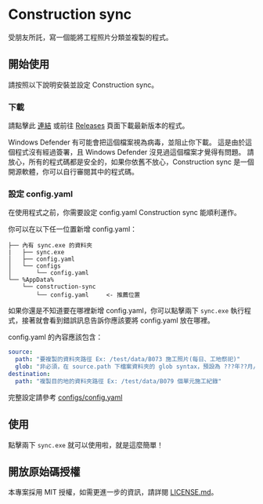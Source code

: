 # Construction sync

受朋友所託，寫一個能將工程照片分類並複製的程式。

## 開始使用

請按照以下說明安裝並設定 Construction sync。

### 下載

請點擊此 [連結](https://github.com/ZhaoTzuHsien/construction-sync/releases/latest/download/sync.exe) 或前往 [Releases](https://github.com/ZhaoTzuHsien/construction-sync/releases) 頁面下載最新版本的程式。

Windows Defender 有可能會把這個檔案視為病毒，並阻止你下載。
這是由於這個程式沒有經過簽署，且 Windows Defender 沒見過這個檔案才覺得有問題。
請放心，所有的程式碼都是安全的，如果你依舊不放心，Construction sync 是一個開源軟體，你可以自行審閱其中的程式碼。

### 設定 config.yaml

在使用程式之前，你需要設定 config.yaml Construction sync 能順利運作。

你可以在以下任一位置新增 config.yaml：
```
├── 內有 sync.exe 的資料夾
|   ├── sync.exe
│   ├── config.yaml
│   └── configs
│       └── config.yaml
└── %AppData%
    └── construction-sync
        └── config.yaml     <- 推薦位置
```

如果你還是不知道要在哪裡新增 config.yaml，你可以點擊兩下 `sync.exe` 執行程式，接著就會看到錯誤訊息告訴你應該要將 config.yaml 放在哪裡。

config.yaml 的內容應該包含：
```yaml
source:
  path: "要複製的資料夾路徑 Ex: /test/data/B073 施工照片(每日、工地祭祀)"
  glob: "非必須，在 source.path 下檔案資料夾的 glob syntax，預設為 ???年??月/*/*"
destination:
  path: "複製目的地的資料夾路徑 Ex: /test/data/B079 個單元施工紀錄"
```
完整設定請參考 [configs/config.yaml](configs/config.yaml)

## 使用

點擊兩下 `sync.exe` 就可以使用啦，就是這麼簡單！

## 開放原始碼授權

本專案採用 MIT 授權，如需更進一步的資訊，請詳閱 [LICENSE.md](LICENSE.md)。

